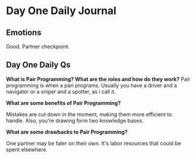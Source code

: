 # Day One Daily Journal

## Emotions

Good. Partner checkpoint.

## Day One Daily Qs

**What is Pair Programming? What are the roles and how do they work?**
Pair programming is when a pari programs. Usually you have a driver and a navigator or a sniper and a spotter, as i call it.

**What are some benefits of Pair Programming?**

Mistakes are cut down in the moment, making them more efficient to handle. Also, you're drawing form two knowledge bases.

**What are some drawbacks to Pair Programming?**

One partner may be fater on their own. It's labor resources that could be spent elsewhere.
